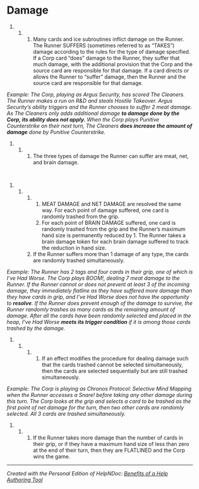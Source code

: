 # Damage

1. &nbsp;
   1. &nbsp;
      1. Many cards and ice subroutines inflict damage on the Runner. The Runner SUFFERS (sometimes referred to as “TAKES”) damage according to the rules for the type of damage specified. If a Corp card “does” damage to the Runner, they suffer that much damage, with the additional provision that the Corp and the source card are responsible for that damage. If a card directs or allows the Runner to “suffer” damage, then the Runner and the source card are responsible for that damage.

*Example: The Corp, playing as Argus Security, has scored The Cleaners. The Runner makes a run on R\&D and steals Hostile Takeover. Argus Security’s ability triggers and the Runner chooses to suffer 2 meat damage. As The Cleaners only adds additional damage **to damage done by the Corp, its ability does not apply.** When the Corp plays Punitive Counterstrike on their next turn, The Cleaners **does increase the amount of damage** done by Punitive Counterstrike.*

1. &nbsp;
   1. &nbsp;
      1. The three types of damage the Runner can suffer are meat, net, and brain damage.

&nbsp;

1. &nbsp;
   1. &nbsp;
      1. &nbsp;
         1. MEAT DAMAGE and NET DAMAGE are resolved the same way. For each point of damage suffered, one card is randomly trashed from the grip.
         1. For each point of BRAIN DAMAGE suffered, one card is randomly trashed from the grip and the Runner’s maximum hand size is permanently reduced by 1. The Runner takes a brain damage token for each brain damage suffered to track the reduction in hand size.
      1. If the Runner suffers more than 1 damage of any type, the cards are randomly trashed simultaneously.

*Example: The Runner has 2 tags and four cards in their grip, one of which is I’ve Had Worse. The Corp plays BOOM\!, dealing 7 meat damage to the Runner. If the Runner cannot or does not prevent at least 3 of the incoming damage, they immediately flatline as they have suffered more damage than they have cards in grip, and I’ve Had Worse does not have the opportunity to **resolve**. If the Runner does prevent enough of the damage to survive, the Runner randomly trashes as many cards as the remaining amount of damage. After all the cards have been randomly selected and placed in the heap, I’ve Had Worse **meets its trigger condition** if it is among those cards trashed by the damage.*

1. &nbsp;
   1. &nbsp;
      1. &nbsp;
         1. If an effect modifies the procedure for dealing damage such that the cards trashed cannot be selected simultaneously, then the cards are selected sequentially but are still trashed simultaneously.

*Example: The Corp is playing as Chronos Protocol: Selective Mind Mapping when the Runner accesses a Snare\! before taking any other damage during this turn. The Corp looks at the grip and selects a card to be trashed as the first point of net damage for the turn, then two other cards are randomly selected. All 3 cards are trashed simultaneously.*

1. &nbsp;
   1. &nbsp;
      1. If the Runner takes more damage than the number of cards in their grip, or if they have a maximum hand size of less than zero at the end of their turn, then they are FLATLINED and the Corp wins the game.


***
_Created with the Personal Edition of HelpNDoc: [Benefits of a Help Authoring Tool](<https://www.helpauthoringsoftware.com>)_
